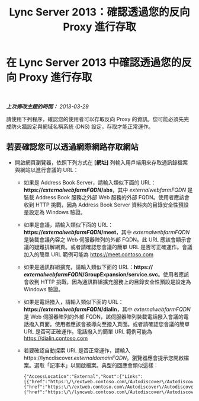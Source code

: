 ﻿---
title: Lync Server 2013：確認透過您的反向 Proxy 進行存取
TOCTitle: 確認透過您的反向 Proxy 進行存取
ms:assetid: 3076a786-e022-4d41-91ec-1bf252b2a468
ms:mtpsurl: https://technet.microsoft.com/zh-tw/library/Gg429697(v=OCS.15)
ms:contentKeyID: 49290492
ms.date: 08/10/2015
mtps_version: v=OCS.15
ms.translationtype: HT
---

# 在 Lync Server 2013 中確認透過您的反向 Proxy 進行存取

 

_**上次修改主題的時間：** 2013-03-29_

請使用下列程序，確認您的使用者可以存取反向 Proxy 的資訊。您可能必須先完成防火牆設定與網域名稱系統 (DNS) 設定，存取才能正常運作。

## 若要確認您可以透過網際網路存取網站

  - 開啟網頁瀏覽器，依照下列方式在 **\[網址\]** 列輸入用戶端用來存取通訊錄檔案與網站以進行會議的 URL：
    
      - 如果是 Address Book Server，請輸入類似下面的 URL：**https://*externalwebfarmFQDN*/abs**，其中 *externalwebfarmFQDN* 是裝載 Address Book 服務之外部 Web 服務的外部 FQDN。使用者應該會收到 HTTP 挑戰，因為 Address Book Server 資料夾的目錄安全性預設是設定為 Windows 驗證。
    
      - 如果是會議，請輸入類似下面的 URL：**https://*externalwebfarmFQDN*/meet**，其中 *externalwebfarmFQDN* 是裝載會議內容之 Web 伺服器陣列的外部 FQDN。此 URL 應該會顯示會議的疑難排解網頁。或者請確認您會議的簡單 URL 是否可正確運作。會議加入的簡單 URL 範例可能為 https://meet.contoso.com
    
      - 如果是通訊群組擴充，請輸入類似下面的 URL：**https:// *externalwebfarmFQDN*/GroupExpansion/service.svc**。使用者應該會收到 HTTP 挑戰，因為通訊群組擴充服務上的目錄安全性預設是設定為 Windows 驗證。
    
      - 如果是電話撥入，請輸入類似下面的 URL：**https://*externalwebfarmFQDN*/dialin**，其中 *externalwebfarmFQDN* 是 Web 伺服器陣列的外部 FQDN，該伺服器陣列裝載電話撥入會議的電話撥入頁面。使用者應該會被導向至撥入頁面。或者請確認您會議的簡單 URL 是否可正確運作。電話撥入的簡單 URL 範例可能為 https://dialin.contoso.com
    
      - 若要確認自動探索 URL 是否正常運作，請輸入 https://lyncdiscover.*externaldomainFQDN*。瀏覽器應會提示您開啟檔案。選取「記事本」以開啟檔案。典型的回應會類似這樣：
        
            {"AccessLocation":"External","Root":{"Links":[{"href":"https:\/\/extweb.contoso.com\/Autodiscover\/AutodiscoverService.svc\/root\/domain","token":"Domain"},
            {"href":"https:\/\/extweb.contoso.com\/Autodiscover\/AutodiscoverService.svc\/root\/user","token":"User"},
            {"href":"https:\/\/lyncweb.contoso.com\/Autodiscover\/AutodiscoverService.svc\/root\/oauth\/user","token":"OAuth"}]}}

